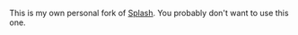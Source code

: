 This is my own personal fork of [Splash](https://github.com/johnsundell/Splash). You probably don't want to use this one.